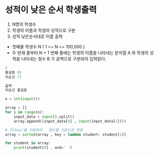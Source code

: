# 성적이 낮은 순서 학생출력

1. N명의 학생수
2. 학생의 이름과 학생의 성적으로 구분
3. 성적 낮은순서대로 이름 출력

- 첫째줄 학생수 N ( 1 <= N <= 100,000 )
- 두 번재 줄부터 N + 1 번째 줄에는 학생의 이름을 나타내는 문자열 A 와 학생의 성적을 나타내는 정수 B 가 공백으로 구분되어 입력된다.

```python
2
홍길동 95
이순신 77

출력
이순신 홍길동
```

```python
n = int(input())

array = []
for i in range(n):
    input_data = input().split()
    array.append((input_data[0] , input(input_data[1])))

# 키(key)를 이용하여 , 점수를 기준으로 정렬
array = sorted(array , key = lambda student: student[1])

for student in array:
    print(student[0] . end=' ')
```

